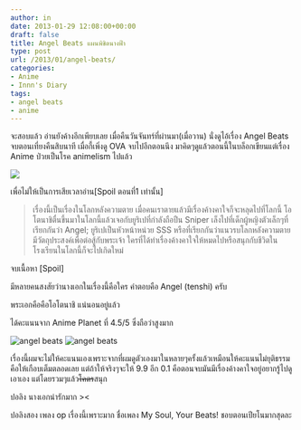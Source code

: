```yaml
---
author: in
date: 2013-01-29 12:08:00+00:00
draft: false
title: Angel Beats แผนพิชิตนางฟ้า
type: post
url: /2013/01/angel-beats/
categories:
- Anime
- Innn's Diary
tags:
- angel beats
- anime
---
```


จะสอบแล้ว อ่านยังค้างอีกเพียบเลย เมื่อคืนวันจันทร์ที่ผ่านมา(เมื่อวาน) นั่งดูไอ้เรื่อง Angel Beats จบตอนเที่ยงคืนสิบนาที เมื่อกี้เพิ่งดู OVA จบไปอีกตอนนึง มาคิดๆดูแล้วตอนนี้ในบล็อกเขียนแต่เรื่อง Anime ป่วยเป็นโรค animelism ไปแล้ว

![](http://coverjunction.s3.amazonaws.com/2012/242/2ad774c5-aeba-4844-8251-0f38b0acf412.jpg)


เพื่อไม่ให้เป็นการเสียเวลาอ่าน[Spoil ตอนที่1 เท่านั้น]


<blockquote>เรื่องนี้เป็นเรื่องในโลกหลังความตาย เมื่อคนเราตายแล้วมีเรื่องค้างคาใจก็จะหลุดไปที่โลกนี้ โอโตนาชิตื่นขึ้นมาในโลกนี้แล้วเจอกับยูริเปที่กำลังถือปืน Sniper เล็งไปที่เด็กผู้หญิงตัวเล็กๆที่เรียกกันว่า Angel; ยูริเปเป็นหัวหน้าหน่วย SSS หรือที่เรียกกันว่าแนวรบโลกหลังความตาย มีวัตถุประสงค์เพื่อต่อสู้กับพระเจ้า ใครที่ได้ทำเรื่องค้างคาใจให้หมดไปหรือสนุกกับชีวิตในโรงเรียนในโลกนี้ก็จะไปเกิดใหม่</blockquote>


จบเนื้อหา [Spoil]

มีหลายคนสงสัยว่านางเอกในเรื่องนี้คือใคร คำตอบคือ Angel (tenshi) ครับ

พระเอกคือคือโอโตนาชิ แน่นอนอยู่แล้ว

ได้คะแนนจาก Anime Planet ที่ 4.5/5 ซึ่งถือว่าสูงมาก

![angel beats](https://www.innnblog.com/wp-content/uploads/2013/01/angel-beats-300x168.png)
![angel beats](https://www.innnblog.com/wp-content/uploads/2013/01/angle-beats-225x300.png)


เรื่องนี้ผมจะไม่ให้คะแนนเองเพราะจากที่ผมดูตัวเองมาในหลายๆครั้งแล้วเหมือนให้คะแนนไม่ยุติธรรมคือให้เกือบเต็มตลอดเลย แต่ถ้าให้จริงๆจะให้ 9.9 อีก 0.1 คือตอนจบมันมีเรื่องค้างคาใจอยู่อยากรู้ไปดูเอาเอง แต่โดยรวมๆแล้ว<del>โคตร</del>สนุก

ปอลิง นางเอกน่ารักมาก ><

ปอลิงสอง เพลง op เรื่องนี้เพราะมาก ชื่อเพลง My Soul, Your Beats! ชอบตอนเปียโนมากสุดละ
